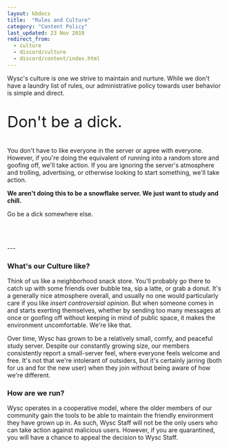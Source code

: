 ```yaml
---
layout: kbdocs
title:  "Rules and Culture"
category: "Content Policy"
last_updated: 23 Nov 2019
redirect_from:
  - culture
  - discord/culture
  - discord/content/index.html
---
```


Wysc's culture is one we strive to maintain and nurture. While we don't have a laundry list of rules, our administrative policy towards user behavior is simple and direct.

<p class="p-4" style="font-size:36px">Don't be a dick.</p>

You don't have to like everyone in the server or agree with everyone. However, if you're doing the equivalent of running into a random store and goofing off, we'll take action. If you are ignoring the server's atmosphere and trolling, advertising, or otherwise looking to start something, we'll take action.

**We aren't doing this to be a snowflake server. We just want to study and chill.**

Go be a dick somewhere else.

<br>

<br>

<p>---</p>

### What's our Culture like?

Think of us like a neighborhood snack store. You'll probably go there to catch up with some friends over bubble tea, sip a latte, or grab a donut. It's a generally nice atmosphere overall, and usually no one would particularly care if you like *insert controversial opinion*. But when someone comes in and starts exerting themselves, whether by sending too many messages at once or goofing off without keeping in mind of public space, it makes the environment uncomfortable. We're like that. 

Over time, Wysc has grown to be a relatively small, comfy, and peaceful study server. Despite our constantly growing size, our members consistently report a small-server feel, where everyone feels welcome and free. It's not that we're intolerant of outsiders, but it's certainly jarring (both for us and for the new user) when they join without being aware of how we're different.

### How are we run?

Wysc operates in a cooperative model, where the older members of our community gain the tools to be able to maintain the friendly environment they have grown up in. As such, Wysc Staff will not be the only users who can take action against malicious users. However, if you are quarantined, you will have a chance to appeal the decision to Wysc Staff.